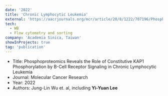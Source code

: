 ```yaml
---
date: '2022'
title: 'Chronic Lymphocytic Leukemia'
external: 'https://aacrjournals.org/mcr/article/20/8/1222/707196/Phosphoproteomics-Reveals-the-Role-of-Constitutive'
tech:
  - WB
  - Flow cytometry and sorting 
company: 'Academia Sinica, Taiwan'
showInProjects: true 
tag: 'publication'
---
```


- Title: Phosphoproteomics Reveals the Role of Constitutive KAP1 Phosphorylation by B-Cell Receptor Signaling in Chronic Lymphocytic Leukemia
- Journal: Molecular Cancer Research
- Year: 2022
- Authors: Jung-Lin Wu et. al, including <b>Yi-Yuan Lee</b>
